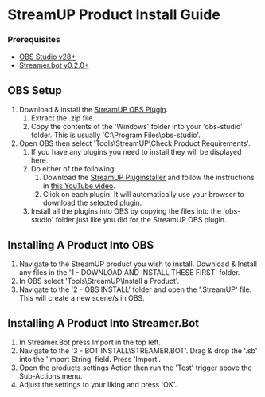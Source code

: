 # StreamUP Product Install Guide

### Prerequisites
- [OBS Studio v28+](https://obsproject.com/)
- [Streamer.bot v0.2.0+](https://streamer.bot)

## OBS Setup
1. Download & install the [StreamUP OBS Plugin](https://ko-fi.com/s/0b5bd4536d).
    1. Extract the .zip file.
    1. Copy the contents of the 'Windows' folder into your 'obs-studio' folder. This is usually 'C:\Program Files\obs-studio'.
1. Open OBS then select 'Tools\StreamUP\Check Product Requirements'.
    1. If you have any plugins you need to install they will be displayed here.
    1. Do either of the following:
         1. Download the [StreamUP Pluginstaller](https://ko-fi.com/s/d3755e338e) and follow the instructions in [this YouTube video](https://youtu.be/6zMXZn4csI8).
         1. Click on each plugin. It will automatically use your browser to download the selected plugin.
    1. Install all the plugins into OBS by copying the files into the 'obs-studio' folder just like you did for the StreamUP OBS plugin.

## Installing A Product Into OBS
1. Navigate to the StreamUP product you wish to install. Download & Install any files in the '1 - DOWNLOAD AND INSTALL THESE FIRST' folder.
1. In OBS select 'Tools\StreamUP\Install a Product'.
1. Navigate to the '2 - OBS INSTALL' folder and open the '.StreamUP' file. This will create a new scene/s in OBS.

## Installing A Product Into Streamer.Bot
1. In Streamer.Bot press Import in the top left.
1. Navigate to the '3 - BOT INSTALL\STREAMER.BOT'. Drag & drop the '.sb' into the 'Import String' field. Press 'Import'.
1. Open the products settings Action then run the 'Test' trigger above the Sub-Actions menu.
1. Adjust the settings to your liking and press 'OK'.

